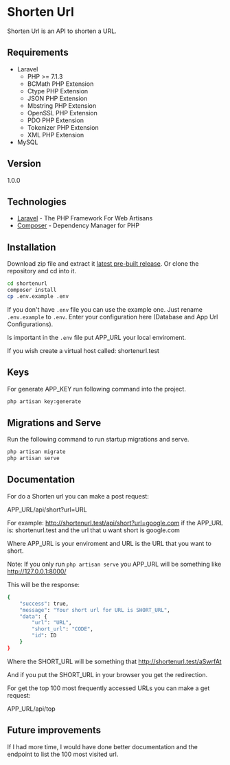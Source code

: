 # Shorten Url
Shorten Url is an API to shorten a URL.

## Requirements
  - Laravel 
       - PHP >= 7.1.3
       - BCMath PHP Extension
       - Ctype PHP Extension
       - JSON PHP Extension
       - Mbstring PHP Extension
       - OpenSSL PHP Extension
       - PDO PHP Extension
       - Tokenizer PHP Extension
       - XML PHP Extension
  - MySQL

## Version

1.0.0

## Technologies

* [Laravel] - The PHP Framework For Web Artisans
* [Composer] - Dependency Manager for PHP

## Installation

Download zip file and extract it [latest pre-built release](https://github.com/mafecordobes/shortenurl). Or clone the repository and cd into it.

```sh
cd shortenurl
composer install
cp .env.example .env
```

If you don't have `.env` file you can use the example one. Just rename `.env.example` to `.env`. Enter your configuration here (Database and App Url Configurations).

Is important in the `.env` file put APP_URL your local enviroment.

If you wish create a virtual host called: shortenurl.test

## Keys

For generate APP_KEY run following command into the project.

```sh
php artisan key:generate
```

## Migrations and Serve

Run the following command to run startup migrations and serve.

```sh
php artisan migrate
php artisan serve
```

## Documentation

For do a Shorten url you can make a post request: 

APP_URL/api/short?url=URL

For example: http://shortenurl.test/api/short?url=google.com if the APP_URL is: shortenurl.test and the url that u want short is google.com

Where APP_URL is your enviroment and URL is the URL that you want to short.

Note: If you only run `php artisan serve` you APP_URL will be something like http://127.0.0.1:8000/

This will be the response:

```sh
{
    "success": true,
    "message": "Your short url for URL is SHORT_URL",
    "data": {
        "url": "URL",
        "short_url": "CODE",
        "id": ID
    }
}
```
Where the SHORT_URL will be something that http://shortenurl.test/aSwrfAt

And if you put the SHORT_URL in your browser you get the redirection.

For get the top 100 most frequently accessed URLs you can make a get request:

APP_URL/api/top

## Future improvements

If I had more time, I would have done better documentation and the endpoint to list the 100 most visited url.

[//]: # (These are reference links used in the body of this note and get stripped out when the markdown processor does 
its job. There is no need to format nicely because it shouldn't be seen. Thanks SO - http://stackoverflow.com/questions/4823468/store-comments-in-markdown-syntax)

   [Laravel]: <https://laravel.com/>
   [Composer]: <https://getcomposer.org/>
